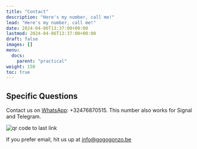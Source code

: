 ```yaml
---
title: "Contact"
description: "Here's my number, call me!"
lead: "Here's my number, call me!"
date: 2024-04-06T13:37:00+00:00
lastmod: 2024-04-06T13:37:00+00:00
draft: false
images: []
menu: 
  docs:
    parent: "practical"
weight: 150
toc: true
---
```

## Specific Questions 

  Contact us on [WhatsApp](https://wa.me/32476870515): +32476870515. This number also works for Signal and Telegram.

![qr code to last link](/images/whatsappqr.png)

If you prefer email, hit us up at [info@gogogonzo.be](mailto:info@gogogonzo.be)
